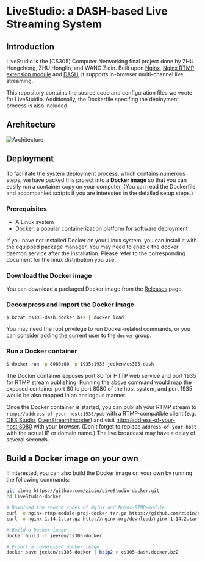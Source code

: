 # LiveStudio: a DASH-based Live Streaming System

## Introduction

LiveStudio is the [CS305] Computer Networking final project done by ZHU Hengcheng, ZHU Honglin, and WANG Ziqin. Built upon [Nginx](https://nginx.org/), [Nginx RTMP extension module](https://github.com/ut0mt8/nginx-rtmp-module) and [DASH](https://en.wikipedia.org/wiki/Dynamic_Adaptive_Streaming_over_HTTP), it supports in-browser multi-channel live streaming.

This repository contains the source code and configuration files we wrote for LiveStuidio. Additionally, the Dockerfile specifing the deployment process is also included.

## Architecture

![Architecture](https://img.vim-cn.com/82/024cd34cc3de7baf13f244ab96531fb6b1e2c0.png)

## Deployment

To facilitate the system deployment process, which contains numerous steps, we have packed this project into a **Docker image** so that you can easily run a container copy on your computer. (You can read the Dockerfile and accompanied scripts if you are interested in the detailed setup steps.)

### Prerequisites

- A Linux system
- [Docker](https://www.docker.com/), a popular containerization platform for software deployment

If you have not installed Docker on your Linux system, you can install it with the equipped package manager. You may need to enable the docker daemon service after the installation. Please refer to the corresponding document for the linux distribution you use.

### Download the Docker image

You can download a packaged Docker image from the [Releases](https://github.com/ziqin/LIveStudio-docker/releases) page.

### Decompress and import the Docker image

```bash
$ bzcat cs305-dash.docker.bz2 | docker load
```

You may need the root privilege to run Docker-related commands, or you can consider [adding the current user to the `docker` group](https://docs.docker.com/install/linux/linux-postinstall/#manage-docker-as-a-non-root-user).

### Run a Docker container

```bash
$ docker run -p 8080:80 -p 1935:1935 jeeken/cs305-dash
```

The Docker container exposes port 80 for HTTP web service and port 1935 for RTMP stream publishing. Running the above command would map the exposed container port 80 to port 8080 of the host system, and port 1935 would be also mapped in an analogous manner.

Once the Docker container is started, you can publish your RTMP stream to `rtmp://address-of-your-host:1935/pub` with a RTMP-compatible client (e.g. [OBS Studio](https://obsproject.com/), [OvenStreamEncoder](https://play.google.com/store/apps/details?id=com.airensoft.ovenstreamencoder.camera)) and visit <http://address-of-your-host:8080> with your browser. (Don't forget to replace `address-of-your-host` with the actual IP or domain name.) The live broadcast may have a delay of several seconds.

## Build a Docker image on your own

If interested, you can also build the Docker image on your own by running the following commands:

```bash
git clone https://github.com/ziqin/LiveStudio-docker.git
cd LiveStudio-docker

# Download the source codes of Nginx and Nginx-RTMP-module
curl -o nginx-rtmp-module-proj-docker.tar.gz https://github.com/ziqin/nginx-rtmp-module/archive/proj-docker.tar.gz
curl -o nginx-1.14.2.tar.gz http://nginx.org/download/nginx-1.14.2.tar.gz

# Build a Docker image
docker build -t jeeken/cs305-docker .

# Export a compressed docker image
docker save jeeken/cs305-docker | bzip2 > cs305-dash.docker.bz2
```
